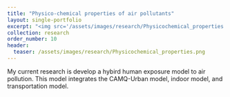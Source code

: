 ```yaml
---
title: "Physico-chemical properties of air pollutants"
layout: single-portfolio
excerpt: "<img src='/assets/images/research/Physicochemical_properties.png' alt=''>"
collection: research
order_number: 10
header: 
  teaser: /assets/images/research/Physicochemical_properties.png
---
```


My current research is develop a hybird human exposure model to air pollution. 
This model integrates the CAMQ-Urban model, indoor model, and transportation model.

